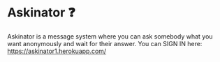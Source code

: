 # Askinator ❓
Askinator is a message system where you can ask somebody what you want anonymously and wait for their answer.
You can SIGN IN here: https://askinator1.herokuapp.com/

